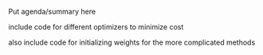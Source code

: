 Put agenda/summary here

include code for different optimizers to minimize cost

also include code for initializing weights for the more complicated methods
